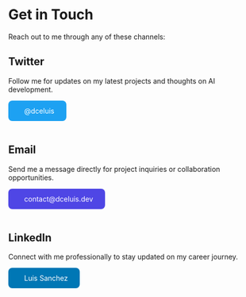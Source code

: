 # Get in Touch

Reach out to me through any of these channels:

## Twitter

Follow me for updates on my latest projects and thoughts on AI development.

<a href="https://twitter.com/dceluis" target="_blank" rel="noopener noreferrer" style="display: inline-flex; align-items: center; justify-content: center; padding: 12px 24px; border-radius: 8px; background-color: #1da1f2; color: white; text-decoration: none; margin-bottom: 16px;">
  <i class="fab fa-twitter" style="margin-right: 8px; font-size: 20px;"></i> @dceluis
</a>

## Email

Send me a message directly for project inquiries or collaboration opportunities.

<a href="mailto:contact@dceluis.dev" target="_blank" rel="noopener noreferrer" style="display: inline-flex; align-items: center; justify-content: center; padding: 12px 24px; border-radius: 8px; background-color: #4f46e5; color: white; text-decoration: none; margin-bottom: 16px;">
  <i class="fas fa-envelope" style="margin-right: 8px; font-size: 20px;"></i> contact@dceluis.dev
</a>

## LinkedIn

Connect with me professionally to stay updated on my career journey.

<a href="https://www.linkedin.com/in/luis-sanchez-dev/" target="_blank" rel="noopener noreferrer" style="display: inline-flex; align-items: center; justify-content: center; padding: 12px 24px; border-radius: 8px; background-color: #0077b5; color: white; text-decoration: none; margin-bottom: 16px;">
  <i class="fab fa-linkedin" style="margin-right: 8px; font-size: 20px;"></i> Luis Sanchez
</a>
